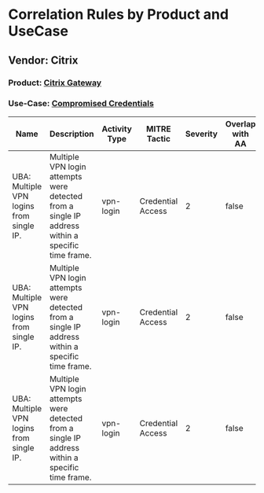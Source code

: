 Correlation Rules by Product and UseCase
========================================
Vendor: Citrix
--------------
### Product: [Citrix Gateway](../ds_citrix_citrix_gateway.md)
### Use-Case: [Compromised Credentials](../../../../UseCases/uc_compromised_credentials.md)

| Name    | Description    | Activity Type | MITRE Tactic      | Severity | Overlap with AA |
| ---- | ---- | ---- | ---- | -------- | ---- |
| UBA: Multiple VPN logins from single IP. | Multiple VPN login attempts were detected from a single IP address within a specific time frame. | vpn-login     | Credential Access | 2        | false    |
| UBA: Multiple VPN logins from single IP. | Multiple VPN login attempts were detected from a single IP address within a specific time frame. | vpn-login     | Credential Access | 2        | false    |
| UBA: Multiple VPN logins from single IP. | Multiple VPN login attempts were detected from a single IP address within a specific time frame. | vpn-login     | Credential Access | 2        | false    |